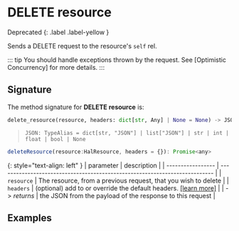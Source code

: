 
# DELETE resource
Deprecated
{: .label .label-yellow }

Sends a DELETE request to the resource's `self` rel.

::: tip
You should handle exceptions thrown by the request.  See [Optimistic Concurrency] for more details.
:::

## Signature
The method signature for **DELETE resource** is:
<tabs>
<tab name="Python">

```python
delete_resource(resource, headers: dict[str, Any] | None = None) -> JSON
```
> `JSON: TypeAlias = dict[str, "JSON"] | list["JSON"] | str | int | float | bool | None`
</tab>

<tab name="JavaScript">

```javascript
deleteResource(resource:HalResource, headers = {}): Promise<any>
```
</tab>

<future-languages />
</tabs>

{: style="text-align: left" }
| parameter         | description                                                                 |
| ----------------- | --------------------------------------------------------------------------- |
| `resource`        | The resource, from a previous request, that you wish to delete              |
| `headers`         | (optional) add to or override the default headers. [[learn more]](/headers) |
| -> *returns*      | the JSON from the payload of the response to this request                   |


## Examples
